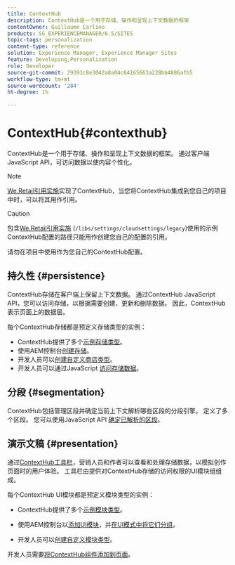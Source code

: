 ```yaml
---
title: ContextHub
description: ContextHub是一个用于存储、操作和呈现上下文数据的框架
contentOwner: Guillaume Carlino
products: SG_EXPERIENCEMANAGER/6.5/SITES
topic-tags: personalization
content-type: reference
solution: Experience Manager, Experience Manager Sites
feature: Developing,Personalization
role: Developer
source-git-commit: 29391c8e3042a8a04c64165663a228bb4886afb5
workflow-type: tm+mt
source-wordcount: '284'
ht-degree: 1%

---
```


# ContextHub{#contexthub}

ContextHub是一个用于存储、操作和呈现上下文数据的框架。 通过客户端JavaScript API，可访问数据以使内容个性化。

>[!NOTE]
>
>[We.Retail引用实施](/help/sites-developing/we-retail.md)实现了ContextHub，当您将ContextHub集成到您自己的项目中时，可以将其用作引用。

>[!CAUTION]
>
>包含[We.Retail引用实施](/help/sites-developing/we-retail.md) (`/libs/settings/cloudsettings/legacy`)使用的示例ContextHub配置的路径只能用作创建您自己的配置的引用。
>
>请勿在项目中使用作为您自己的ContextHub配置。

## 持久性 {#persistence}

ContextHub存储在客户端上保留上下文数据。 通过ContextHub JavaScript API，您可以访问存储，以根据需要创建、更新和删除数据。 因此，ContextHub表示页面上的数据层。

每个ContextHub存储都是预定义存储类型的实例：

* ContextHub提供了多个[示例存储类型](/help/sites-developing/ch-samplestores.md)。
* 使用AEM控制台[创建存储](ch-configuring.md#creating-a-contexthub-store)。
* 开发人员可以[创建自定义商店类型](/help/sites-developing/ch-extend.md#creating-custom-store-candidates)。
* 开发人员可以通过JavaScript [访问存储数据](/help/sites-developing/ch-adding.md#interacting-with-contexthub-stores)。

## 分段 {#segmentation}

ContextHub包括管理区段并确定当前上下文解析哪些区段的分段引擎。 定义了多个区段。 您可以使用JavaScript API [确定已解析的区段](/help/sites-developing/ch-adding.md#determining-resolved-contexthub-segments)。

## 演示文稿 {#presentation}

通过[ContextHub工具栏](/help/sites-authoring/ch-previewing.md)，营销人员和作者可以查看和处理存储数据，以模拟创作页面时的用户体验。 工具栏由提供对ContextHub存储的访问权限的UI模块组组成。

每个ContextHub UI模块都是预定义模块类型的实例：

* ContextHub提供了多个[示例模块类型](/help/sites-developing/ch-samplemodules.md)。
* 使用AEM控制台以[添加UI模块](ch-configuring.md#adding-a-ui-module)，并[在UI模式中将它们分组](ch-configuring.md#adding-a-ui-mode)。

* 开发人员可以[创建自定义模块类型](/help/sites-developing/ch-extend.md#creating-contexthub-ui-module-types)。

开发人员需要[将ContextHub组件添加到页面](/help/sites-developing/ch-adding.md)。
